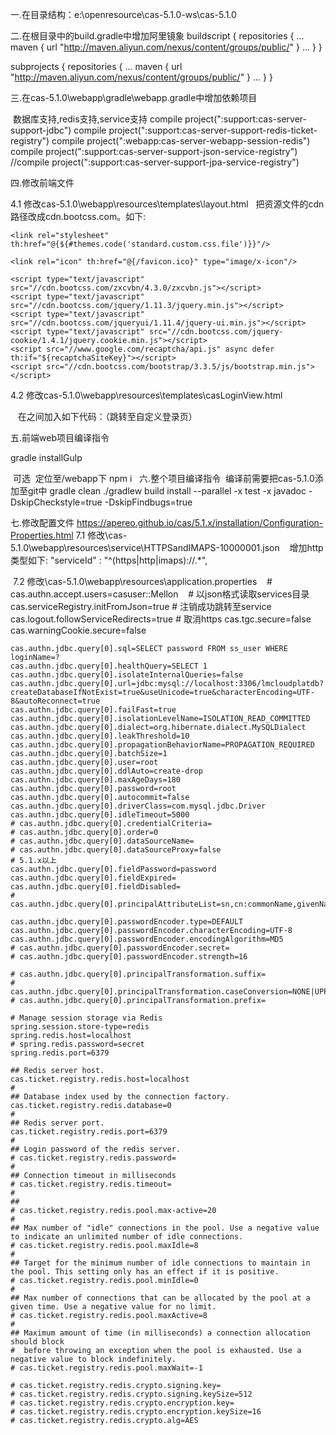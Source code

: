 一.在目录结构：e:\openresource\cas-5.1.0-ws\cas-5.1.0

二.在根目录中的build.gradle中增加阿里镜象
  buildscript {
    repositories {
      ...
      maven { url "http://maven.aliyun.com/nexus/content/groups/public/" }
      ...
    }
  }
  
  subprojects {
    repositories {
      ...
      maven { url "http://maven.aliyun.com/nexus/content/groups/public/" }
      ...
    }
  }

三.在cas-5.1.0\webapp\gradle\webapp.gradle中增加依赖项目

  数据库支持,redis支持,service支持
  compile project(":support:cas-server-support-jdbc")
  compile project(":support:cas-server-support-redis-ticket-registry")
  compile project(":webapp:cas-server-webapp-session-redis")
  compile project(":support:cas-server-support-json-service-registry")
	//compile project(":support:cas-server-support-jpa-service-registry")

四.修改前端文件

  4.1 修改cas-5.1.0\webapp\resources\templates\layout.html
    把资源文件的cdn路径改成cdn.bootcss.com。如下:
    <link rel="stylesheet" href="//cdn.bootcss.com/font-awesome/4.4.0/css/font-awesome.min.css"/>
    <link type="text/css" rel="stylesheet" href="//cdn.bootcss.com/bootstrap/3.3.5/css/bootstrap.min.css"/>

    <link rel="stylesheet" th:href="@{${#themes.code('standard.custom.css.file')}}"/>

    <link rel="icon" th:href="@{/favicon.ico}" type="image/x-icon"/>

    <script type="text/javascript" src="//cdn.bootcss.com/zxcvbn/4.3.0/zxcvbn.js"></script>
    <script type="text/javascript" src="//cdn.bootcss.com/jquery/1.11.3/jquery.min.js"></script>
    <script type="text/javascript" src="//cdn.bootcss.com/jqueryui/1.11.4/jquery-ui.min.js"></script>
    <script type="text/javascript" src="//cdn.bootcss.com/jquery-cookie/1.4.1/jquery.cookie.min.js"></script>
    <script src="//www.google.com/recaptcha/api.js" async defer th:if="${recaptchaSiteKey}"></script>
    <script src="//cdn.bootcss.com/bootstrap/3.3.5/js/bootstrap.min.js"></script>
  4.2 修改cas-5.1.0\webapp\resources\templates\casLoginView.html
  
    在<head></head>之间加入如下代码：（跳转至自定义登录页）
    <script type="text/javascript" th:inline="javascript">
    //<![CDATA[
    var service = /*[[${#httpServletRequest.getParameter("service")}]]*/;
    console.log(service)
    var index = service.lastIndexOf("/");
    var redirectUrl = service.substr(0, index) + "/login";
    document.location = "http://passport.lmplat.com/cas/login";
    //]]>
    </script>

五.前端web项目编译指令

  gradle installGulp
  
  可选
  定位至/webapp下
  npm i
  
六.整个项目编译指令
  编译前需要把cas-5.1.0添加至git中
  gradle clean
  ./gradlew build install --parallel -x test -x javadoc -DskipCheckstyle=true -DskipFindbugs=true

七.修改配置文件
	https://apereo.github.io/cas/5.1.x/installation/Configuration-Properties.html
  7.1 修改\cas-5.1.0\webapp\resources\service\HTTPSandIMAPS-10000001.json
    增加http类型如下:
    "serviceId" : "^(https|http|imaps)://.*",
    
  7.2 修改\cas-5.1.0\webapp\resources\application.properties
    # cas.authn.accept.users=casuser::Mellon
    # 以json格式读取services目录
    cas.serviceRegistry.initFromJson=true
    # 注销成功跳转至service
    cas.logout.followServiceRedirects=true
    # 取消https
    cas.tgc.secure=false
    cas.warningCookie.secure=false

    cas.authn.jdbc.query[0].sql=SELECT password FROM ss_user WHERE loginName=?
    cas.authn.jdbc.query[0].healthQuery=SELECT 1
    cas.authn.jdbc.query[0].isolateInternalQueries=false
    cas.authn.jdbc.query[0].url=jdbc:mysql://localhost:3306/lmcloudplatdb?createDatabaseIfNotExist=true&useUnicode=true&characterEncoding=UTF-8&autoReconnect=true
    cas.authn.jdbc.query[0].failFast=true
    cas.authn.jdbc.query[0].isolationLevelName=ISOLATION_READ_COMMITTED
    cas.authn.jdbc.query[0].dialect=org.hibernate.dialect.MySQLDialect
    cas.authn.jdbc.query[0].leakThreshold=10
    cas.authn.jdbc.query[0].propagationBehaviorName=PROPAGATION_REQUIRED
    cas.authn.jdbc.query[0].batchSize=1
    cas.authn.jdbc.query[0].user=root
    cas.authn.jdbc.query[0].ddlAuto=create-drop
    cas.authn.jdbc.query[0].maxAgeDays=180
    cas.authn.jdbc.query[0].password=root
    cas.authn.jdbc.query[0].autocommit=false
    cas.authn.jdbc.query[0].driverClass=com.mysql.jdbc.Driver
    cas.authn.jdbc.query[0].idleTimeout=5000
    # cas.authn.jdbc.query[0].credentialCriteria=
    # cas.authn.jdbc.query[0].order=0
    # cas.authn.jdbc.query[0].dataSourceName=
    # cas.authn.jdbc.query[0].dataSourceProxy=false
    # 5.1.x以上
    cas.authn.jdbc.query[0].fieldPassword=password
    cas.authn.jdbc.query[0].fieldExpired=
    cas.authn.jdbc.query[0].fieldDisabled=
    # cas.authn.jdbc.query[0].principalAttributeList=sn,cn:commonName,givenName

    cas.authn.jdbc.query[0].passwordEncoder.type=DEFAULT
    cas.authn.jdbc.query[0].passwordEncoder.characterEncoding=UTF-8
    cas.authn.jdbc.query[0].passwordEncoder.encodingAlgorithm=MD5
    # cas.authn.jdbc.query[0].passwordEncoder.secret=
    # cas.authn.jdbc.query[0].passwordEncoder.strength=16

    # cas.authn.jdbc.query[0].principalTransformation.suffix=
    # cas.authn.jdbc.query[0].principalTransformation.caseConversion=NONE|UPPERCASE|LOWERCASE
    # cas.authn.jdbc.query[0].principalTransformation.prefix=

    # Manage session storage via Redis
    spring.session.store-type=redis
    spring.redis.host=localhost
    # spring.redis.password=secret
    spring.redis.port=6379

    ## Redis server host.
    cas.ticket.registry.redis.host=localhost
    #
    ## Database index used by the connection factory.
    cas.ticket.registry.redis.database=0
    #
    ## Redis server port.
    cas.ticket.registry.redis.port=6379
    #
    ## Login password of the redis server.
    # cas.ticket.registry.redis.password=
    #
    ## Connection timeout in milliseconds
    # cas.ticket.registry.redis.timeout=
    #
    ##
    # cas.ticket.registry.redis.pool.max-active=20
    #
    ## Max number of "idle" connections in the pool. Use a negative value to indicate an unlimited number of idle connections.
    # cas.ticket.registry.redis.pool.maxIdle=8
    #
    ## Target for the minimum number of idle connections to maintain in the pool. This setting only has an effect if it is positive.
    # cas.ticket.registry.redis.pool.minIdle=0
    #
    ## Max number of connections that can be allocated by the pool at a given time. Use a negative value for no limit.
    # cas.ticket.registry.redis.pool.maxActive=8
    #
    ## Maximum amount of time (in milliseconds) a connection allocation should block
    #  before throwing an exception when the pool is exhausted. Use a negative value to block indefinitely.
    # cas.ticket.registry.redis.pool.maxWait=-1

    # cas.ticket.registry.redis.crypto.signing.key=
    # cas.ticket.registry.redis.crypto.signing.keySize=512
    # cas.ticket.registry.redis.crypto.encryption.key=
    # cas.ticket.registry.redis.crypto.encryption.keySize=16
    # cas.ticket.registry.redis.crypto.alg=AES
